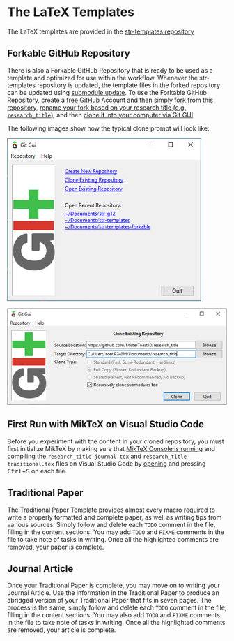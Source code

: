 # The LaTeX Templates
The LaTeX templates are provided in the [str-templates repository](https://github.com/MasterToast10/str-templates)
## Forkable GitHub Repository 
There is also a Forkable GitHub Repository that is ready to be used as a template and optimized for use within the workflow.
Whenever the str-templates repository is updated, the template files in the forked repository can be updated using [submodule update](https://git-scm.com/docs/git-submodule).
To use the Forkable GitHub Repository, [create a free GitHub Account](https://github.com/join) and then simply [fork](https://help.github.com/en/github/getting-started-with-github/fork-a-repo) from [this repository](https://github.com/MasterToast10/str-templates-forkable), [rename your fork based on your research title (e.g. `research_title`)](https://help.github.com/en/github/administering-a-repository/renaming-a-repository), and then [clone it into your computer via Git GUI](https://code.tutsplus.com/tutorials/git-on-windows-for-newbs--net-25847).

The following images show how the typical clone prompt will look like:

![Screenshot](img/git_intro-screencap.PNG)

![Screenshot](img/git_clone-screencap.PNG)
## First Run with MikTeX on Visual Studio Code
Before you experiment with the content in your cloned repository, you must first initialize MikTeX by making sure that [MikTeX Console is running](https://miktex.org/howto/miktex-console) and compiling the `research_title-journal.tex` and `research_title-traditional.tex` files on Visual Studio Code by [opening](https://code.visualstudio.com/Docs/editor/editingevolved) and pressing <kbd>Ctrl</kbd>+<kbd>S</kbd> on each file.
## Traditional Paper
The Traditional Paper Template provides almost every macro required to write a properly formatted and complete paper, as well as writing tips from various sources. 
Simply follow and delete each `TODO` comment in the file, filling in the content sections.
You may add `TODO` and `FIXME` comments in the file to take note of tasks in writing.
Once all the highlighted comments are removed, your paper is complete.
## Journal Article
Once your Traditional Paper is complete, you may move on to writing your Journal Article.
Use the information in the Traditional Paper to produce an abridged version of your Traditional Paper that fits in seven pages.
The process is the same, simply follow and delete each `TODO` comment in the file, filling in the content sections.
You may also add `TODO` and `FIXME` comments in the file to take note of tasks in writing.
Once all the highlighted comments are removed, your article is complete.